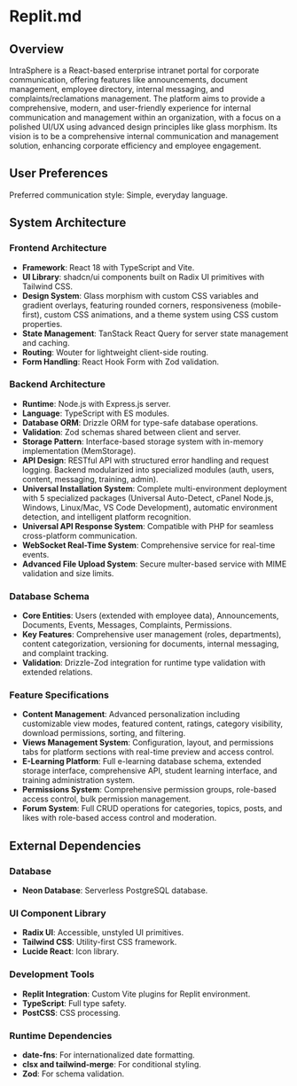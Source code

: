 # Replit.md

## Overview
IntraSphere is a React-based enterprise intranet portal for corporate communication, offering features like announcements, document management, employee directory, internal messaging, and complaints/reclamations management. The platform aims to provide a comprehensive, modern, and user-friendly experience for internal communication and management within an organization, with a focus on a polished UI/UX using advanced design principles like glass morphism. Its vision is to be a comprehensive internal communication and management solution, enhancing corporate efficiency and employee engagement.

## User Preferences
Preferred communication style: Simple, everyday language.

## System Architecture

### Frontend Architecture
- **Framework**: React 18 with TypeScript and Vite.
- **UI Library**: shadcn/ui components built on Radix UI primitives with Tailwind CSS.
- **Design System**: Glass morphism with custom CSS variables and gradient overlays, featuring rounded corners, responsiveness (mobile-first), custom CSS animations, and a theme system using CSS custom properties.
- **State Management**: TanStack React Query for server state management and caching.
- **Routing**: Wouter for lightweight client-side routing.
- **Form Handling**: React Hook Form with Zod validation.

### Backend Architecture
- **Runtime**: Node.js with Express.js server.
- **Language**: TypeScript with ES modules.
- **Database ORM**: Drizzle ORM for type-safe database operations.
- **Validation**: Zod schemas shared between client and server.
- **Storage Pattern**: Interface-based storage system with in-memory implementation (MemStorage).
- **API Design**: RESTful API with structured error handling and request logging. Backend modularized into specialized modules (auth, users, content, messaging, training, admin).
- **Universal Installation System**: Complete multi-environment deployment with 5 specialized packages (Universal Auto-Detect, cPanel Node.js, Windows, Linux/Mac, VS Code Development), automatic environment detection, and intelligent platform recognition.
- **Universal API Response System**: Compatible with PHP for seamless cross-platform communication.
- **WebSocket Real-Time System**: Comprehensive service for real-time events.
- **Advanced File Upload System**: Secure multer-based service with MIME validation and size limits.

### Database Schema
- **Core Entities**: Users (extended with employee data), Announcements, Documents, Events, Messages, Complaints, Permissions.
- **Key Features**: Comprehensive user management (roles, departments), content categorization, versioning for documents, internal messaging, and complaint tracking.
- **Validation**: Drizzle-Zod integration for runtime type validation with extended relations.

### Feature Specifications
- **Content Management**: Advanced personalization including customizable view modes, featured content, ratings, category visibility, download permissions, sorting, and filtering.
- **Views Management System**: Configuration, layout, and permissions tabs for platform sections with real-time preview and access control.
- **E-Learning Platform**: Full e-learning database schema, extended storage interface, comprehensive API, student learning interface, and training administration system.
- **Permissions System**: Comprehensive permission groups, role-based access control, bulk permission management.
- **Forum System**: Full CRUD operations for categories, topics, posts, and likes with role-based access control and moderation.

## External Dependencies

### Database
- **Neon Database**: Serverless PostgreSQL database.

### UI Component Library
- **Radix UI**: Accessible, unstyled UI primitives.
- **Tailwind CSS**: Utility-first CSS framework.
- **Lucide React**: Icon library.

### Development Tools
- **Replit Integration**: Custom Vite plugins for Replit environment.
- **TypeScript**: Full type safety.
- **PostCSS**: CSS processing.

### Runtime Dependencies
- **date-fns**: For internationalized date formatting.
- **clsx and tailwind-merge**: For conditional styling.
- **Zod**: For schema validation.